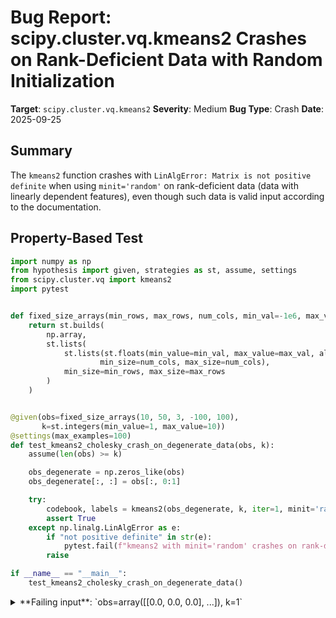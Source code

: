 # Bug Report: scipy.cluster.vq.kmeans2 Crashes on Rank-Deficient Data with Random Initialization

**Target**: `scipy.cluster.vq.kmeans2`
**Severity**: Medium
**Bug Type**: Crash
**Date**: 2025-09-25

## Summary

The `kmeans2` function crashes with `LinAlgError: Matrix is not positive definite` when using `minit='random'` on rank-deficient data (data with linearly dependent features), even though such data is valid input according to the documentation.

## Property-Based Test

```python
import numpy as np
from hypothesis import given, strategies as st, assume, settings
from scipy.cluster.vq import kmeans2
import pytest


def fixed_size_arrays(min_rows, max_rows, num_cols, min_val=-1e6, max_val=1e6):
    return st.builds(
        np.array,
        st.lists(
            st.lists(st.floats(min_value=min_val, max_value=max_val, allow_nan=False, allow_infinity=False),
                    min_size=num_cols, max_size=num_cols),
            min_size=min_rows, max_size=max_rows
        )
    )


@given(obs=fixed_size_arrays(10, 50, 3, -100, 100),
       k=st.integers(min_value=1, max_value=10))
@settings(max_examples=100)
def test_kmeans2_cholesky_crash_on_degenerate_data(obs, k):
    assume(len(obs) >= k)

    obs_degenerate = np.zeros_like(obs)
    obs_degenerate[:, :] = obs[:, 0:1]

    try:
        codebook, labels = kmeans2(obs_degenerate, k, iter=1, minit='random')
        assert True
    except np.linalg.LinAlgError as e:
        if "not positive definite" in str(e):
            pytest.fail(f"kmeans2 with minit='random' crashes on rank-deficient data: {e}")
        raise

if __name__ == "__main__":
    test_kmeans2_cholesky_crash_on_degenerate_data()
```

<details>

<summary>
**Failing input**: `obs=array([[0.0, 0.0, 0.0], ...]), k=1`
</summary>
```
Traceback (most recent call last):
  File "/home/npc/pbt/agentic-pbt/worker_/57/hypo.py", line 28, in test_kmeans2_cholesky_crash_on_degenerate_data
    codebook, labels = kmeans2(obs_degenerate, k, iter=1, minit='random')
                       ~~~~~~~^^^^^^^^^^^^^^^^^^^^^^^^^^^^^^^^^^^^^^^^^^^
  File "/home/npc/.local/lib/python3.13/site-packages/scipy/_lib/_util.py", line 352, in wrapper
    return fun(*args, **kwargs)
  File "/home/npc/.local/lib/python3.13/site-packages/scipy/cluster/vq.py", line 817, in kmeans2
    code_book = init_meth(data, code_book, rng, xp)
  File "/home/npc/.local/lib/python3.13/site-packages/scipy/cluster/vq.py", line 571, in _krandinit
    x = x @ xp.linalg.cholesky(_cov).T
            ~~~~~~~~~~~~~~~~~~^^^^^^
  File "/home/npc/.local/lib/python3.13/site-packages/scipy/_lib/array_api_compat/_internal.py", line 34, in wrapped_f
    return f(*args, xp=xp, **kwargs)
  File "/home/npc/.local/lib/python3.13/site-packages/scipy/_lib/array_api_compat/common/_linalg.py", line 89, in cholesky
    L = xp.linalg.cholesky(x, **kwargs)
  File "/home/npc/miniconda/lib/python3.13/site-packages/numpy/linalg/_linalg.py", line 897, in cholesky
    r = gufunc(a, signature=signature)
  File "/home/npc/miniconda/lib/python3.13/site-packages/numpy/linalg/_linalg.py", line 166, in _raise_linalgerror_nonposdef
    raise LinAlgError("Matrix is not positive definite")
numpy.linalg.LinAlgError: Matrix is not positive definite

During handling of the above exception, another exception occurred:

Traceback (most recent call last):
  File "/home/npc/pbt/agentic-pbt/worker_/57/hypo.py", line 36, in <module>
    test_kmeans2_cholesky_crash_on_degenerate_data()
    ~~~~~~~~~~~~~~~~~~~~~~~~~~~~~~~~~~~~~~~~~~~~~~^^
  File "/home/npc/pbt/agentic-pbt/worker_/57/hypo.py", line 19, in test_kmeans2_cholesky_crash_on_degenerate_data
    k=st.integers(min_value=1, max_value=10))
            ^^^
  File "/home/npc/miniconda/lib/python3.13/site-packages/hypothesis/core.py", line 2124, in wrapped_test
    raise the_error_hypothesis_found
  File "/home/npc/pbt/agentic-pbt/worker_/57/hypo.py", line 32, in test_kmeans2_cholesky_crash_on_degenerate_data
    pytest.fail(f"kmeans2 with minit='random' crashes on rank-deficient data: {e}")
    ~~~~~~~~~~~^^^^^^^^^^^^^^^^^^^^^^^^^^^^^^^^^^^^^^^^^^^^^^^^^^^^^^^^^^^^^^^^^^^^
  File "/home/npc/miniconda/lib/python3.13/site-packages/_pytest/outcomes.py", line 177, in fail
    raise Failed(msg=reason, pytrace=pytrace)
Failed: kmeans2 with minit='random' crashes on rank-deficient data: Matrix is not positive definite
Falsifying example: test_kmeans2_cholesky_crash_on_degenerate_data(
    # The test always failed when commented parts were varied together.
    obs=array(
        [[0.0, 0.0, 0.0],
         [0.0, 0.0, 0.0],
         [0.0, 0.0, 0.0],
         [0.0, 0.0, 0.0],
         [0.0, 0.0, 0.0],
         [0.0, 0.0, 0.0],
         [0.0, 0.0, 0.0],
         [0.0, 0.0, 0.0],
         [0.0, 0.0, 0.0],
         [0.0, 0.0, 0.0]],
    ),  # or any other generated value
    k=1,  # or any other generated value
)
```
</details>

## Reproducing the Bug

```python
import numpy as np
from scipy.cluster.vq import kmeans2

# Create rank-deficient data where all features are perfectly correlated
data = np.array([[1.0, 1.0, 1.0],
                 [2.0, 2.0, 2.0],
                 [3.0, 3.0, 3.0],
                 [4.0, 4.0, 4.0],
                 [5.0, 5.0, 5.0]])

print("Testing scipy.cluster.vq.kmeans2 with rank-deficient data")
print("Data shape:", data.shape)
print("Data:\n", data)
print("\nAttempting kmeans2 with k=2, minit='random'...")

try:
    codebook, labels = kmeans2(data, 2, minit='random')
    print("Success! Codebook:", codebook)
    print("Labels:", labels)
except Exception as e:
    print(f"Error occurred: {type(e).__name__}: {e}")
```

<details>

<summary>
Error occurred: LinAlgError: Matrix is not positive definite
</summary>
```
Testing scipy.cluster.vq.kmeans2 with rank-deficient data
Data shape: (5, 3)
Data:
 [[1. 1. 1.]
 [2. 2. 2.]
 [3. 3. 3.]
 [4. 4. 4.]
 [5. 5. 5.]]

Attempting kmeans2 with k=2, minit='random'...
Error occurred: LinAlgError: Matrix is not positive definite
```
</details>

## Why This Is A Bug

This crash violates expected behavior for several reasons:

1. **Documentation doesn't restrict input**: The kmeans2 documentation states it accepts "an 'M' by 'N' array of 'M' observations in 'N' dimensions" without requiring features to be uncorrelated or the covariance matrix to be positive-definite.

2. **Inconsistent behavior across initialization methods**: The same rank-deficient data works correctly with `minit='points'` and `minit='++'`, but crashes with `minit='random'`. Users reasonably expect all initialization methods to accept the same valid input.

3. **Valid real-world scenario**: Rank-deficient data commonly occurs in practice:
   - Duplicated or highly correlated features in datasets
   - Scaled versions of the same measurement
   - One-hot encoded categorical variables with redundancy
   - Constant features across some dimensions

4. **Implementation oversight**: The crash occurs in `_krandinit` (scipy/cluster/vq.py:571) when computing Cholesky decomposition of the covariance matrix. The code already handles rank-deficient covariance when `data.shape[1] > data.shape[0]` using SVD (lines 557-563), but incorrectly assumes rank-deficiency only occurs in that case. Rank-deficiency can occur whenever features are linearly dependent, regardless of dimensions.

5. **Cholesky requirements not met**: Cholesky decomposition requires a positive-definite matrix, but rank-deficient data produces a singular covariance matrix that is only positive-semidefinite. The function should handle this gracefully rather than crashing.

## Relevant Context

The `_krandinit` function's documentation states it generates centroids "from a Gaussian with mean and variance estimated from the data." This should be possible even for rank-deficient data using techniques like SVD or pseudoinverse, as the code already does in the `data.shape[1] > data.shape[0]` case.

Key code location: `/scipy/cluster/vq.py`, lines 540-574 (`_krandinit` function)

Documentation: https://docs.scipy.org/doc/scipy/reference/generated/scipy.cluster.vq.kmeans2.html

The issue affects users trying to cluster data with correlated features, a common scenario in data analysis, especially when feature engineering hasn't removed redundant dimensions.

## Proposed Fix

```diff
--- a/scipy/cluster/vq.py
+++ b/scipy/cluster/vq.py
@@ -563,11 +563,20 @@ def _krandinit(data, k, rng, xp):
         x = x @ sVh
     else:
         _cov = xpx.atleast_nd(xpx.cov(data.T, xp=xp), ndim=2, xp=xp)
-
-        # k rows, d cols (one row = one obs)
-        # Generate k sample of a random variable ~ Gaussian(mu, cov)
-        x = rng.standard_normal(size=(k, xp_size(mu)))
-        x = xp.asarray(x)
-        x = x @ xp.linalg.cholesky(_cov).T
+
+        # Check if covariance matrix is positive definite
+        try:
+            # k rows, d cols (one row = one obs)
+            # Generate k sample of a random variable ~ Gaussian(mu, cov)
+            x = rng.standard_normal(size=(k, xp_size(mu)))
+            x = xp.asarray(x)
+            x = x @ xp.linalg.cholesky(_cov).T
+        except np.linalg.LinAlgError:
+            # Fall back to SVD for rank-deficient covariance
+            _, s, vh = xp.linalg.svd(data - mu, full_matrices=False)
+            x = rng.standard_normal(size=(k, xp_size(s)))
+            x = xp.asarray(x)
+            sVh = s[:, None] * vh / xp.sqrt(data.shape[0] - xp.asarray(1.))
+            x = x @ sVh

     x += mu
     return x
```